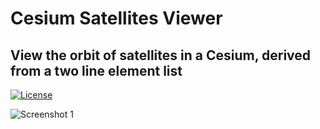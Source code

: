 # Cesium Satellites Viewer
## View the orbit of satellites in a Cesium, derived from a two line element list

[![License](https://img.shields.io/badge/License-Apache%202.0-blue.svg)](https://opensource.org/licenses/Apache-2.0)

![Screenshot 1](https://i.imgur.com/NJkNOiT.png)

